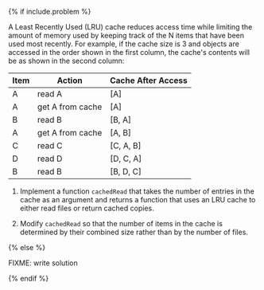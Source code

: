 {% if include.problem %}

A <span g="lru_cache">Least Recently Used (LRU) cache</span>
reduces access time while limiting the amount of memory used
by keeping track of the N items that have been used most recently.
For example,
if the cache size is 3 and objects are accessed in the order shown in the first column,
the cache's contents will be as shown in the second column:

| Item | Action           | Cache After Access |
| ---- | ---------------- | ------------------ |
| A    | read A           | [A]                |
| A    | get A from cache | [A]                |
| B    | read B           | [B, A]             |
| A    | get A from cache | [A, B]             |
| C    | read C           | [C, A, B]          |
| D    | read D           | [D, C, A]          |
| B    | read B           | [B, D, C]          |

1.  Implement a function `cachedRead` that takes the number of entries in the cache as an argument
    and returns a function that uses an LRU cache
    to either read files or return cached copies.

2.  Modify `cachedRead` so that the number of items in the cache
    is determined by their combined size
    rather than by the number of files.

{% else %}

FIXME: write solution

{% endif %}
